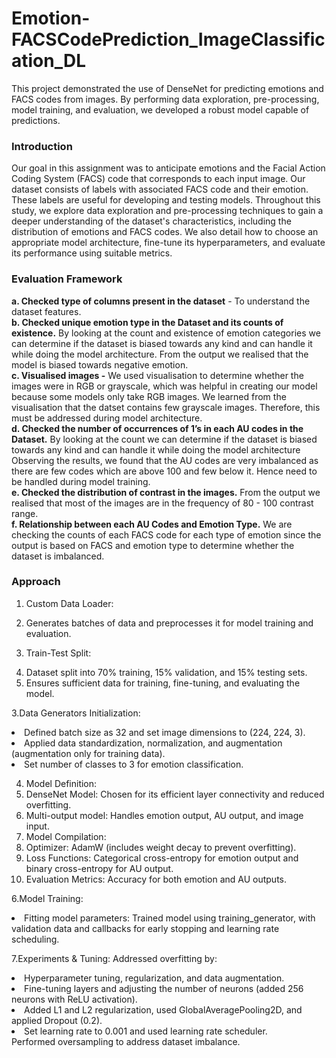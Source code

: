 # Emotion-FACSCodePrediction_ImageClassification_DL
This project demonstrated the use of DenseNet for predicting emotions and FACS codes from images. By performing data exploration, pre-processing, model training, and evaluation, we developed a robust model capable of predictions. 
### Introduction 
Our goal in this assignment was to anticipate emotions and the Facial Action Coding System (FACS) code that corresponds to each input image. Our dataset consists of labels with associated FACS code and their emotion. These labels are useful for developing and testing models. Throughout this study, we explore data exploration and pre-processing techniques to gain a deeper understanding of the dataset's characteristics, including the distribution of emotions and FACS codes. We also detail how to choose an appropriate model architecture, fine-tune its hyperparameters, and evaluate its performance using suitable metrics.
### Evaluation Framework

**a. Checked type of columns present in the dataset** - To understand the dataset features.<br/>
**b. Checked unique emotion type in the Dataset and its counts of existence.** By looking at the count and existence of emotion categories we can determine if the dataset is biased towards any kind and can handle it while doing the model architecture. From the output we realised that the model is biased towards negative emotion.<br/>
**c. Visualised images -** We used visualisation to determine whether the images were in RGB or grayscale, which was helpful in creating our model because some models only take RGB images. We learned from the visualisation that the datset contains few grayscale images. Therefore, this must be addressed during model architecture.<br/>
**d. Checked the number of occurrences of 1’s in each AU codes in the Dataset.** By looking at the count we can determine if the dataset is biased towards any kind and can handle it while doing the model architecture Observing the results, we found that the AU codes are very imbalanced as there are few codes which are above 100 and few below it. Hence need to be handled during model training.<br/>
**e. Checked the distribution of contrast in the images.** From the output we realised that most of the images are in the frequency of 80 - 100 contrast range.<br/>
**f. Relationship between each AU Codes and Emotion Type.** We are checking the counts of each FACS code for each type of emotion since the output is based on FACS and emotion type to determine whether the dataset is imbalanced.<br/>

### Approach
1. Custom Data Loader:
       <li>Generates batches of data and preprocesses it for model training and evaluation.</li>

3. Train-Test Split: 
    <li>Dataset split into 70% training, 15% validation, and 15% testing sets.</li>
    <li>Ensures sufficient data for training, fine-tuning, and evaluating the model.</li>

3.Data Generators Initialization:
    <li>Defined batch size as 32 and set image dimensions to (224, 224, 3).</li>
    <li>Applied data standardization, normalization, and augmentation (augmentation only for training data).</li>
    <li>Set number of classes to 3 for emotion classification.</li>

4. Model Definition:
    <li>DenseNet Model: Chosen for its efficient layer connectivity and reduced overfitting.</li>
    <li>Multi-output model: Handles emotion output, AU output, and image input.</li>
5. Model Compilation:
    <li>Optimizer: AdamW (includes weight decay to prevent overfitting).</li>
    <li>Loss Functions: Categorical cross-entropy for emotion output and binary cross-entropy for AU output.</li>
    <li>Evaluation Metrics: Accuracy for both emotion and AU outputs.</li>

6.Model Training:
    <li>Fitting model parameters: Trained model using training_generator, with validation data and callbacks for early stopping and learning rate scheduling.</li>

7.Experiments & Tuning:
    Addressed overfitting by:
      <li>Hyperparameter tuning, regularization, and data augmentation.</li>
      <li>Fine-tuning layers and adjusting the number of neurons (added 256 neurons with ReLU activation).</li>
      <li>Added L1 and L2 regularization, used GlobalAveragePooling2D, and applied Dropout (0.2).</li>
      <li>Set learning rate to 0.001 and used learning rate scheduler.</li>
Performed oversampling to address dataset imbalance.
